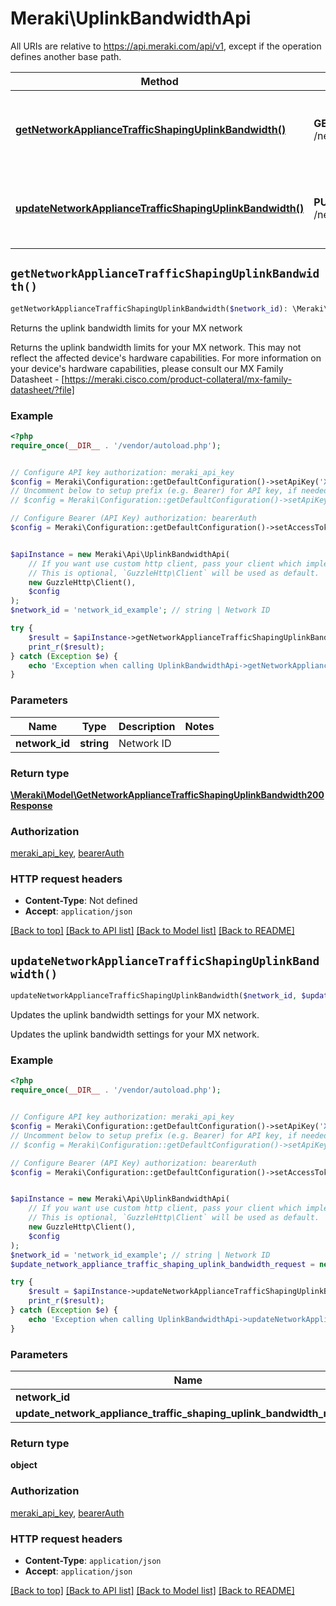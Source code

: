 # Meraki\UplinkBandwidthApi

All URIs are relative to https://api.meraki.com/api/v1, except if the operation defines another base path.

| Method | HTTP request | Description |
| ------------- | ------------- | ------------- |
| [**getNetworkApplianceTrafficShapingUplinkBandwidth()**](UplinkBandwidthApi.md#getNetworkApplianceTrafficShapingUplinkBandwidth) | **GET** /networks/{networkId}/appliance/trafficShaping/uplinkBandwidth | Returns the uplink bandwidth limits for your MX network |
| [**updateNetworkApplianceTrafficShapingUplinkBandwidth()**](UplinkBandwidthApi.md#updateNetworkApplianceTrafficShapingUplinkBandwidth) | **PUT** /networks/{networkId}/appliance/trafficShaping/uplinkBandwidth | Updates the uplink bandwidth settings for your MX network. |


## `getNetworkApplianceTrafficShapingUplinkBandwidth()`

```php
getNetworkApplianceTrafficShapingUplinkBandwidth($network_id): \Meraki\Model\GetNetworkApplianceTrafficShapingUplinkBandwidth200Response
```

Returns the uplink bandwidth limits for your MX network

Returns the uplink bandwidth limits for your MX network. This may not reflect the affected device's hardware capabilities.  For more information on your device's hardware capabilities, please consult our MX Family Datasheet - [https://meraki.cisco.com/product-collateral/mx-family-datasheet/?file]

### Example

```php
<?php
require_once(__DIR__ . '/vendor/autoload.php');


// Configure API key authorization: meraki_api_key
$config = Meraki\Configuration::getDefaultConfiguration()->setApiKey('X-Cisco-Meraki-API-Key', 'YOUR_API_KEY');
// Uncomment below to setup prefix (e.g. Bearer) for API key, if needed
// $config = Meraki\Configuration::getDefaultConfiguration()->setApiKeyPrefix('X-Cisco-Meraki-API-Key', 'Bearer');

// Configure Bearer (API Key) authorization: bearerAuth
$config = Meraki\Configuration::getDefaultConfiguration()->setAccessToken('YOUR_ACCESS_TOKEN');


$apiInstance = new Meraki\Api\UplinkBandwidthApi(
    // If you want use custom http client, pass your client which implements `GuzzleHttp\ClientInterface`.
    // This is optional, `GuzzleHttp\Client` will be used as default.
    new GuzzleHttp\Client(),
    $config
);
$network_id = 'network_id_example'; // string | Network ID

try {
    $result = $apiInstance->getNetworkApplianceTrafficShapingUplinkBandwidth($network_id);
    print_r($result);
} catch (Exception $e) {
    echo 'Exception when calling UplinkBandwidthApi->getNetworkApplianceTrafficShapingUplinkBandwidth: ', $e->getMessage(), PHP_EOL;
}
```

### Parameters

| Name | Type | Description  | Notes |
| ------------- | ------------- | ------------- | ------------- |
| **network_id** | **string**| Network ID | |

### Return type

[**\Meraki\Model\GetNetworkApplianceTrafficShapingUplinkBandwidth200Response**](../Model/GetNetworkApplianceTrafficShapingUplinkBandwidth200Response.md)

### Authorization

[meraki_api_key](../../README.md#meraki_api_key), [bearerAuth](../../README.md#bearerAuth)

### HTTP request headers

- **Content-Type**: Not defined
- **Accept**: `application/json`

[[Back to top]](#) [[Back to API list]](../../README.md#endpoints)
[[Back to Model list]](../../README.md#models)
[[Back to README]](../../README.md)

## `updateNetworkApplianceTrafficShapingUplinkBandwidth()`

```php
updateNetworkApplianceTrafficShapingUplinkBandwidth($network_id, $update_network_appliance_traffic_shaping_uplink_bandwidth_request): object
```

Updates the uplink bandwidth settings for your MX network.

Updates the uplink bandwidth settings for your MX network.

### Example

```php
<?php
require_once(__DIR__ . '/vendor/autoload.php');


// Configure API key authorization: meraki_api_key
$config = Meraki\Configuration::getDefaultConfiguration()->setApiKey('X-Cisco-Meraki-API-Key', 'YOUR_API_KEY');
// Uncomment below to setup prefix (e.g. Bearer) for API key, if needed
// $config = Meraki\Configuration::getDefaultConfiguration()->setApiKeyPrefix('X-Cisco-Meraki-API-Key', 'Bearer');

// Configure Bearer (API Key) authorization: bearerAuth
$config = Meraki\Configuration::getDefaultConfiguration()->setAccessToken('YOUR_ACCESS_TOKEN');


$apiInstance = new Meraki\Api\UplinkBandwidthApi(
    // If you want use custom http client, pass your client which implements `GuzzleHttp\ClientInterface`.
    // This is optional, `GuzzleHttp\Client` will be used as default.
    new GuzzleHttp\Client(),
    $config
);
$network_id = 'network_id_example'; // string | Network ID
$update_network_appliance_traffic_shaping_uplink_bandwidth_request = new \Meraki\Model\UpdateNetworkApplianceTrafficShapingUplinkBandwidthRequest(); // \Meraki\Model\UpdateNetworkApplianceTrafficShapingUplinkBandwidthRequest

try {
    $result = $apiInstance->updateNetworkApplianceTrafficShapingUplinkBandwidth($network_id, $update_network_appliance_traffic_shaping_uplink_bandwidth_request);
    print_r($result);
} catch (Exception $e) {
    echo 'Exception when calling UplinkBandwidthApi->updateNetworkApplianceTrafficShapingUplinkBandwidth: ', $e->getMessage(), PHP_EOL;
}
```

### Parameters

| Name | Type | Description  | Notes |
| ------------- | ------------- | ------------- | ------------- |
| **network_id** | **string**| Network ID | |
| **update_network_appliance_traffic_shaping_uplink_bandwidth_request** | [**\Meraki\Model\UpdateNetworkApplianceTrafficShapingUplinkBandwidthRequest**](../Model/UpdateNetworkApplianceTrafficShapingUplinkBandwidthRequest.md)|  | [optional] |

### Return type

**object**

### Authorization

[meraki_api_key](../../README.md#meraki_api_key), [bearerAuth](../../README.md#bearerAuth)

### HTTP request headers

- **Content-Type**: `application/json`
- **Accept**: `application/json`

[[Back to top]](#) [[Back to API list]](../../README.md#endpoints)
[[Back to Model list]](../../README.md#models)
[[Back to README]](../../README.md)
